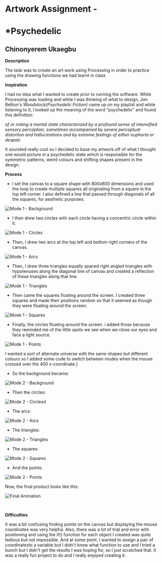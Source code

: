 # Artwork Assignment - 
# *Psychedelic

## Chinonyerem Ukaegbu


**Description**

The task was to create an art work using Processing in order to practice using the drawing functions we had learnt in class

**Inspiration**

I had no idea what I wanted to create prior to running the software. While Processing was loading and while I was thinking of what to design, Jon Bellion's *Woodstock(Psychedelic Fiction)* came up on my playlist and while listening to it, I looked up the meaning of the word "psychedelic" and found this definition:

*of or noting a mental state characterized by a profound sense of intensified sensory perception, sometimes accompanied by severe perceptual distortion and hallucinations and by extreme feelings of either euphoria or despair.*


It sounded really cool so I decided to base my artwork off of what I thought one would picture in a psychedelic state which is responsible for the symmetric patterns, weird colours and shifting shapes present in the design.

**Process**

* I set the canvas to a square shape with 800x800 dimensions and used the loop to create multiple squares all originating from a square in the top left corner. I also defined a line that passed through diagonals of all the squares, for aesthetic purposes.

![Mode 1 - Background](images/Screenshot%20(168).png)

* I then drew two circles with each circle having a concentric circle within it.

![Mode 1 - Circles](images/Screenshot%20(169).png)

* Then, I drew two arcs at the top left and bottom right corners of the canvas.

![Mode 1 - Arcs](images/Screenshot%20(170).png)

* Then, I drew three triangles equally spaced right angled triangles with hypotenuses along the diagonal line of canvas and created a reflection of these triangles along that line.

![Mode 1 - Triangles](images/Screenshot%20(171).png)

* Then came the squares floating around the screen. I created three squares and made their positions random so that it seemed as though they were floating around the screen.

![Mode 1 - Squares](images/Screenshot%20(172).png)

* Finally, the circles floating around the screen. i added those because they reminded me of the little spots we see when we close our eyes and face a light source.

![Mode 1 - Points](images/Screenshot%20(173).png)

I wanted a sort of alternate universe with the same shapes but different colours so I added some code to switch between modes when the mouse crossed over the 400 x-coordinate.]

* So the background became:

![Mode 2 - Background](images/Screenshot%20(174).png)

* Then the circles:

![Mode 2 - Circlesd](images/Screenshot%20(175).png)

* The arcs:

![Mode 2 - Arcs](images/Screenshot%20(176).png)

* The triangles:

![Mode 2 - Triangles](images/Screenshot%20(177).png)

* The squares:

![Mode 2 - Squares](images/Screenshot%20(178).png)

* And the points:

![Mode 2 - Points](images/Screenshot%20(179).png)

Now, the final product looks like this:

![Final Animation](images/Week_2_Assignment_cou210_Video_gif.gif)

</br>

**Difficulties**

It was a bit confusing finding points on the canvas but displaying the mouse coordinates was very helpful. Also, there was a lot of trial and error with positioning and using the if() function for each object I created was quite tedious but not impossible. And at some point, I wanted to assign a pair of coordinatesto a variable but I didn't know what function to use and I tried a bunch but I didn't get the results I was hoping for, so I just scratched that. It was a really fun project to do and I really enjoyed creating it.
